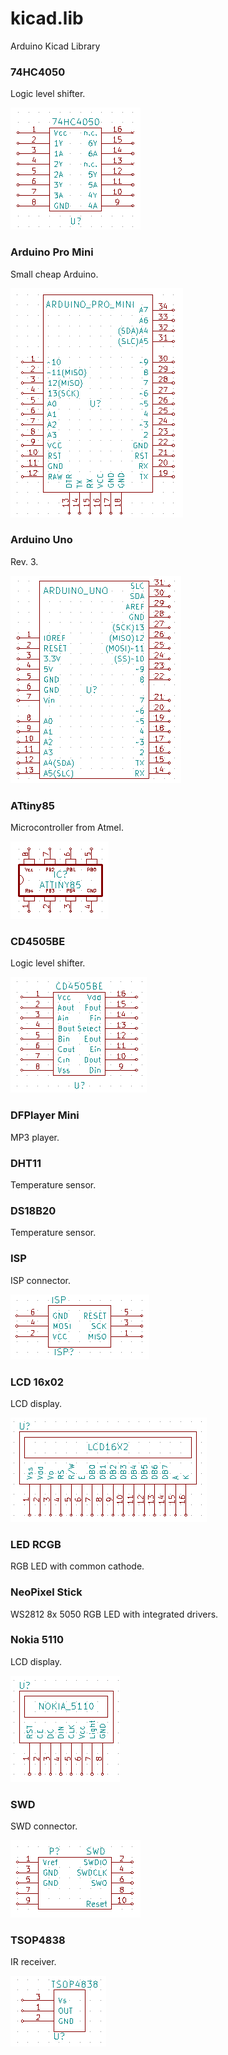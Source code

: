 # kicad.lib
Arduino Kicad Library

### 74HC4050
Logic level shifter.

![](img/74hc4050_kicad.png?raw=true)

### Arduino Pro Mini
Small cheap Arduino.

![](img/arduino_pro_mini_kicad.png?raw=true)

### Arduino Uno
Rev. 3.

![](img/arduino_uno_kicad.png?raw=true)

### ATtiny85
Microcontroller from Atmel.

![](img/attiny85_kicad.png?raw=true)

### CD4505BE
Logic level shifter.

![](img/cd4505be_kicad.png?raw=true)

### DFPlayer Mini
MP3 player.

### DHT11
Temperature sensor.

### DS18B20
Temperature sensor.

### ISP
ISP connector.

![](img/isp_kicad.png?raw=true)

### LCD 16x02
LCD display.

![](img/lcd16x02_kicad.png?raw=true)

### LED RCGB
RGB LED with common cathode.

### NeoPixel Stick
WS2812 8x 5050 RGB LED with integrated drivers.

### Nokia 5110
LCD display.

![](img/nokia5110_kicad.png?raw=true)

### SWD
SWD connector.

![](img/swd_kicad.png?raw=true)

### TSOP4838
IR receiver.

![](img/tsop4838_kicad.png?raw=true)
